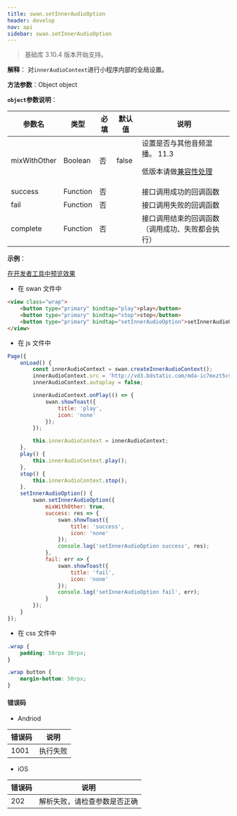 ```yaml
---
title: swan.setInnerAudioOption
header: develop
nav: api
sidebar: swan.setInnerAudioOption
---
```





> 基础库 3.10.4 版本开始支持。

**解释**： 对`innerAudioContext`进行小程序内部的全局设置。

**方法参数**：Object object

**`object`参数说明**：

|参数名 |类型  |必填 | 默认值 |说明|
|---- | ---- | ---- | ----|----|
|mixWithOther |Boolean | 否 | false |设置是否与其他音频混播。 11.3 <p>低版本请做<a href="https://smartprogram.baidu.com/docs/develop/swan/compatibility/">兼容性处理</a>|
|success  | Function |否 | | 接口调用成功的回调函数| 
|fail  | Function |否|| 接口调用失败的回调函数| 
|complete  | Function |否 | | 接口调用结束的回调函数（调用成功、失败都会执行）|  




**示例**：

<a href="swanide://fragment/e62fbe5e8485bfb6dc130933ada570781556535988468" title="在开发者工具中预览效果" target="_self">在开发者工具中预览效果</a>

* 在 swan 文件中

```html
<view class="wrap">
    <button type="primary" bindtap="play">play</button>
    <button type="primary" bindtap="stop">stop</button>
    <button type="primary" bindtap="setInnerAudioOption">setInnerAudioOption</button>
</view>
```
* 在 js 文件中

```javascript
Page({
    onLoad() {
        const innerAudioContext = swan.createInnerAudioContext();
        innerAudioContext.src = 'http://vd3.bdstatic.com/mda-ic7mxzt5cvz6f4y5/mda-ic7mxzt5cvz6f4y5.mp3';
        innerAudioContext.autoplay = false;

        innerAudioContext.onPlay(() => {
            swan.showToast({
                title: 'play',
                icon: 'none'
            });
        });

        this.innerAudioContext = innerAudioContext;
    },
    play() {
        this.innerAudioContext.play();
    },
    stop() {
        this.innerAudioContext.stop();
    },
    setInnerAudioOption() {
        swan.setInnerAudioOption({
            mixWithOther: true,
            success: res => {
                swan.showToast({
                    title: 'success',
                    icon: 'none'
                });
                console.log('setInnerAudioOption success', res);
            },
            fail: err => {
                swan.showToast({
                    title: 'fail',
                    icon: 'none'
                });
                console.log('setInnerAudioOption fail', err);
            }
        });
    }
});
```

* 在 css 文件中

``` css
.wrap {
    padding: 50rpx 30rpx;
}

.wrap button {
    margin-bottom: 50rpx;
}

```

#### 错误码

* Andriod

|错误码|说明|
|--|--|
|1001|执行失败  |

* iOS

|错误码|说明|
|--|--|
|202|解析失败，请检查参数是否正确      |